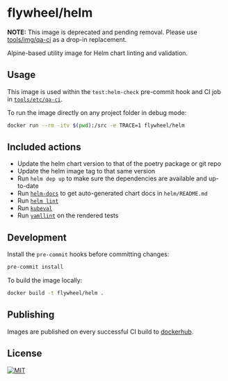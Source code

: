 # flywheel/helm

**NOTE:** This image is deprecated and pending removal.
Please use [tools/img/qa-ci](https://gitlab.com/flywheel-io/tools/img/qa-ci)
as a drop-in replacement.

Alpine-based utility image for Helm chart linting and validation.

## Usage

This image is used within the `test:helm-check` pre-commit hook and CI job in
[`tools/etc/qa-ci`](https://gitlab.com/flywheel-io/tools/etc/qa-ci).

To run the image directly on any project folder in debug mode:

```bash
docker run --rm -itv $(pwd):/src -e TRACE=1 flywheel/helm
```

## Included actions

- Update the helm chart version to that of the poetry package or git repo
- Update the helm image tag to that same version
- Run `helm dep up` to make sure the dependencies are available and up-to-date
- Run [`helm-docs`](https://github.com/norwoodj/helm-docs) to get auto-generated
chart docs in `helm/README.md`
- Run [`helm lint`](https://helm.sh/docs/helm/helm_lint/)
- Run [`kubeval`](https://www.kubeval.com/)
- Run [`yamllint`](https://www.kubeval.com/) on the rendered tests

## Development

Install the `pre-commit` hooks before committing changes:

```bash
pre-commit install
```

To build the image locally:

```bash
docker build -t flywheel/helm .
```

## Publishing

Images are published on every successful CI build to
[dockerhub](https://hub.docker.com/repository/docker/flywheel/helm/tags?page=1&ordering=last_updated).

## License

[![MIT](https://img.shields.io/badge/license-MIT-green)](LICENSE)
